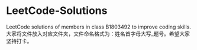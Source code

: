 # LeetCode-Solutions  
LeetCode solutions of members in class B1803492 to improve coding skills.  
大家将文件放入对应文件夹，文件命名格式为：姓名首字母大写_题号。希望大家坚持打卡。
